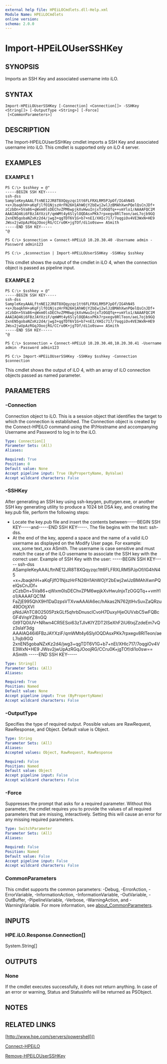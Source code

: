 ```yaml
---
external help file: HPEiLOCmdlets.dll-Help.xml
Module Name: HPEiLOCmdlets
online version:
schema: 2.0.0
---
```


# Import-HPEiLOUserSSHKey

## SYNOPSIS
Imports an SSH Key and associated username into iLO.

## SYNTAX

```
Import-HPEiLOUserSSHKey [-Connection] <Connection[]> -SSHKey <String[]> [-OutputType <String>] [-Force]
 [<CommonParameters>]
```

## DESCRIPTION
The Import-HPEiLOUserSSHKey cmdlet imports a SSH Key and associated username into iLO.
This cmdlet is supported only on iLO 4 server.

## EXAMPLES

### EXAMPLE 1
```
PS C:\> $sshkey = @"
-----BEGIN SSH KEY-----
ssh-dss
SampleKeyAAALftnNE12JR8T8XQqyzqc1tt6FLFRXLRM5PJpOf/IG4hN45
+x+JbaqkhH+aKqFjlfO1NjszHrFN26H1AhWOjY2bEwj2wlJzBMAhXwnPQelQsCnJDf+
zCzbDn+5Va86+qWxm0lsDEChvZPM6wpjkXvHwuInjxTzOGQTq++vmYlo1/AAAAFQC1M
AAAIAQ46i6FBzJAYXziF/qmWMt4y6SlylOQDAsxPKk7rpxegv8RlTeon/aeL7ojb9GQ
2xnEN5gobaNZxKz2d4/jwg3+qgTDT6V1G+b7+nEI/XHIc717/7oqgiOv4VE3WxN+HE9
JWsv2jwUpAzRGqJOoojRG/CCru0K+jgTOf/di1o0sw== ASmith
-----END SSH KEY-----
"@

PS C:\> $connection = Connect-HPEiLO 10.20.30.40 -Username admin -Password admin123 

PS C:\> ,$connection | Import-HPEiLOUserSSHKey -SSHKey $sshkey
```

This cmdlet shows the output of the cmdlet in iLO 4, when the connection object is passed as pipeline input.

### EXAMPLE 2
```
PS C:\> $sshkey = @"
-----BEGIN SSH KEY-----
ssh-dss
SampleKeyAAALftnNE12JR8T8XQqyzqc1tt6FLFRXLRM5PJpOf/IG4hN45
+x+JbaqkhH+aKqFjlfO1NjszHrFN26H1AhWOjY2bEwj2wlJzBMAhXwnPQelQsCnJDf+
zCzbDn+5Va86+qWxm0lsDEChvZPM6wpjkXvHwuInjxTzOGQTq++vmYlo1/AAAAFQC1M
AAAIAQ46i6FBzJAYXziF/qmWMt4y6SlylOQDAsxPKk7rpxegv8RlTeon/aeL7ojb9GQ
2xnEN5gobaNZxKz2d4/jwg3+qgTDT6V1G+b7+nEI/XHIc717/7oqgiOv4VE3WxN+HE9
JWsv2jwUpAzRGqJOoojRG/CCru0K+jgTOf/di1o0sw== ASmith
-----END SSH KEY-----
"@

PS C:\> $connection = Connect-HPEiLO 10.20.30.40,10.20.30.41 -Username admin -Password admin123 

PS C:\> Import-HPEiLOUserSSHKey -SSHKey $sshkey -Connection $connection
```

This cmdlet shows the output of iLO 4, with an array of iLO connection objects passed as named parameter.

## PARAMETERS

### -Connection
Connection object to iLO.
This is a session object that identifies the target to which the connection is established.
The Connection object is created by the Connect-HPEiLO command using the IP/Hostname and accompanying Username and Password to log in to the iLO.

```yaml
Type: Connection[]
Parameter Sets: (All)
Aliases:

Required: True
Position: 0
Default value: None
Accept pipeline input: True (ByPropertyName, ByValue)
Accept wildcard characters: False
```

### -SSHKey
After generating an SSH key using ssh-keygen, puttygen.exe, or another SSH key generating utility to produce a 1024 bit DSA key, and creating the key.pub file, perform the following steps:
- Locate the key.pub file and insert the contents between-----BEGIN SSH KEY-----and-----END SSH KEY-----.
The file begins with the text: ssh-dss.
- At the end of the key, append a space and the name of a valid iLO username as displayed on the Modify User page.
For example: xxx_some text_xxx ASmith.
The username is case sensitive and must match the case of the iLO username to associate the SSH key with the correct user.
Example of SSH Key with the user:
-----BEGIN SSH KEY-----
ssh-dss
ASampleKeyAAALftnNE12JR8T8XQqyzqc1tt6FLFRXLRM5PJpOf/IG4hN45
+x+JbaqkhH+aKqFjlfO1NjszHrFN26H1AhWOjY2bEwj2wlJzBMAhXwnPQelQsCnJDf+
zCzbDn+5Va86+qWxm0lsDEChvZPM6wpjkXvHwuInjxTzOGQTq++vmYlo1/AAAAFQC1M
FaZjE995QhX9H1DaDzpsVTXvwAAAIA6ec/hAkas2N762jtlHvSuvZaQRzu49DOtjXVI
pNdJAhTC8O2505PzkGLf5qhrbDnusclCvoH7DuxyHjeOUVxbC5wFQBcGF4VnpYZ8nGQ
Gt9TQ0iUV+NRwn4CR5ESoi63zTJIvKIYZDT2ISeXhF2iU6txjZzdeEm7vQz3slaY3dg
AAAIAQ46i6FBzJAYXziF/qmWMt4y6SlylOQDAsxPKk7rpxegv8RlTeon/aeL7ojb9GQ
2xnEN5gobaNZxKz2d4/jwg3+qgTDT6V1G+b7+nEI/XHIc717/7oqgiOv4VE3WxN+HE9
JWsv2jwUpAzRGqJOoojRG/CCru0K+jgTOf/di1o0sw== ASmith
-----END SSH KEY-----

```yaml
Type: String[]
Parameter Sets: (All)
Aliases:

Required: True
Position: Named
Default value: None
Accept pipeline input: True (ByPropertyName)
Accept wildcard characters: False
```

### -OutputType
Specifies the type of required output.
Possible values are RawRequest, RawResponse, and Object.
Default value is Object.

```yaml
Type: String
Parameter Sets: (All)
Aliases:
Accepted values: Object, RawRequest, RawResponse

Required: False
Position: Named
Default value: Object
Accept pipeline input: False
Accept wildcard characters: False
```

### -Force
Suppresses the prompt that asks for a required parameter.
Without this parameter, the cmdlet requires you to provide the values of all required parameters that are missing, interactively.
Setting this will cause an error for any missing required parameters.

```yaml
Type: SwitchParameter
Parameter Sets: (All)
Aliases:

Required: False
Position: Named
Default value: False
Accept pipeline input: False
Accept wildcard characters: False
```

### CommonParameters
This cmdlet supports the common parameters: -Debug, -ErrorAction, -ErrorVariable, -InformationAction, -InformationVariable, -OutVariable, -OutBuffer, -PipelineVariable, -Verbose, -WarningAction, and -WarningVariable. For more information, see [about_CommonParameters](http://go.microsoft.com/fwlink/?LinkID=113216).

## INPUTS

### HPE.iLO.Response.Connection[]
System.String[]
## OUTPUTS

### None
If the cmdlet executes successfully, it does not return anything.
In case of an error or warning, Status and StatusInfo will be returned as PSObject.

## NOTES

## RELATED LINKS

[http://www.hpe.com/servers/powershell]()

[Connect-HPEiLO]()

[Remove-HPEiLOUserSSHKey]()

